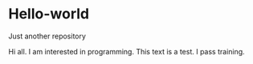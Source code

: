 # Hello-world
Just another repository

Hi all.
I am interested in programming.  This text is a test.  I pass training.
